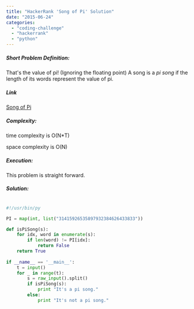 ```yaml
---
title: "HackerRank 'Song of Pi' Solution"
date: "2015-06-24"
categories: 
  - "coding-challenge"
  - "hackerrank"
  - "python"
---
```


##### Short Problem Definition:

That's the value of pi! (Ignoring the floating point) A song is a _pi song_ if the length of its words represent the value of pi.

##### Link

[Song of Pi](https://www.hackerrank.com/challenges/song-of-pi)

##### Complexity:

time complexity is O(N\*T)

space complexity is O(N)

##### Execution:

 

This problem is straight forward.

##### Solution:

```python

#!/usr/bin/py

PI = map(int, list("31415926535897932384626433833"))

def isPiSong(s):
    for idx, word in enumerate(s):
        if len(word) != PI[idx]:
            return False    
    return True
    
if __name__ == '__main__':
    t = input()
    for _ in range(t):
    	s = raw_input().split()
        if isPiSong(s):
            print "It's a pi song."
        else:
            print "It's not a pi song."
```
